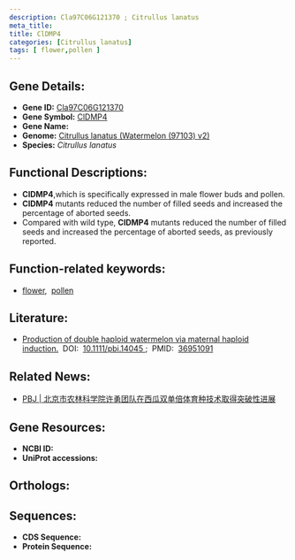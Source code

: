 ```yaml
---
description: Cla97C06G121370 ; Citrullus lanatus
meta_title:
title: ClDMP4
categories: [Citrullus lanatus]
tags: [ flower,pollen ]
---
```


## Gene Details:
- **Gene ID:**	[Cla97C06G121370]()
- **Gene Symbol:** <u> ClDMP4 </u>
- **Gene Name:** 
- **Genome:** [Citrullus lanatus (Watermelon (97103) v2)]()
- **Species:** *Citrullus lanatus*

## Functional Descriptions:
   - **ClDMP4**,which is specifically expressed in male flower buds and pollen.
   - **ClDMP4** mutants reduced the number of filled seeds and increased the percentage of aborted seeds.
   - Compared with wild type, **ClDMP4** mutants reduced the number of filled seeds and increased the percentage of aborted seeds, as previously reported.

## Function-related keywords:
   - [flower](/tags/flower/),&nbsp;&nbsp;[pollen](/tags/pollen/)

## Literature:
   - [Production of double haploid watermelon via maternal haploid induction.]( https://onlinelibrary.wiley.com/doi/10.1111/pbi.14045)&nbsp;&nbsp;DOI:&nbsp;&nbsp;[10.1111/pbi.14045 ](https://onlinelibrary.wiley.com/doi/10.1111/pbi.14045);&nbsp;&nbsp;PMID:&nbsp;&nbsp;[36951091](https://pubmed.ncbi.nlm.nih.gov/36951091/)

## Related News:
   - [PBJ | 北京市农林科学院许勇团队在西瓜双单倍体育种技术取得突破性进展](https://mp.weixin.qq.com/s?__biz=MzIyOTY2NDYyNQ==&mid=2247569001&idx=6&sn=ff49df888a25126888b69253f8eb71c8&chksm=2cd1be3d2ac0f08f766efba48be33a6a931fca7f2c106805a0c9b95a3de371d842f054d2376b&scene=27#wechat_redirect)

## Gene Resources:
- **NCBI ID:**  [](https://www.ncbi.nlm.nih.gov/gene/?term=)
- **UniProt accessions:** [](https://www.uniprot.org/uniprotkb//entry)

## Orthologs:

## Sequences:
- **CDS Sequence:**
- **Protein Sequence:**
